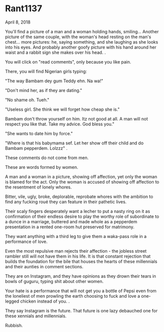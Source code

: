 # Rant1137


April 8, 2018

You'll find a picture of a man and a woman holding hands, smiling...
Another picture of the same couple, with the woman's head resting on the man's chest... more pictures: he, saying something, and she laughing as she looks into his eyes. 
And probably another goofy picture with his hand around her waist and a rabbit sign she makes over his head.
.

You will click on "read comments", only because you like pain.

There, you will find Nigerian girls typing:

"The way Bambam dey gum Teddy ehn. Na wa!"

"Don't mind her, as if they are dating."

"No shame oh. Tueh."

"Useless girl. She think we will forget how cheap she is."

Bambam don't throw yourself on him. Itz not good at all. A man will not respect you like that. Take my advice. God bless you."

"She wants to date him by force."

"Where is that his babymama sef. Let her show off their child and do Bambam pepperdem. Lolzzz"
.

These  comments do not come from men. 

These are words formed by women.

A man and a woman in a picture, showing off affection, yet only the woman is blamed for the act. Only the woman is accused of showing off affection to the resentment of lonely whores.

Bitter, vile, ugly, broke, deplorable, reprobate whores with the ambition to find any fucking roué they can feature in their pathetic lives. 

Their scaly fingers desperately want a lecher to put a nasty ring on it as confirmation of their endless desire to play the worthy role of subordinate to a dunce in a marriage, buttered and made whole as a pepperdem presentation in a rented one-room hut preserved for matrimony.

They want anything with a third leg to give them a waka-pass role in a performance of love.

Even the most repulsive man rejects their affection - the jobless street rambler still will not have them in his life. It is that constant rejection that builds the foundation for the bile that houses the hearts of these millennials and their aunties in comment sections.

They are on Instagram, and they have opinions as they drown their tears in bowls of guguru, typing shit about other women.

Your hate is a performance that will not get you a bottle of Pepsi even from the loneliest of men prowling the earth choosing to fuck and love a one-legged chicken instead of you.
.

They say Instagram is the future. That future is one lazy debauched one for these xennials and millennials.

Rubbish.